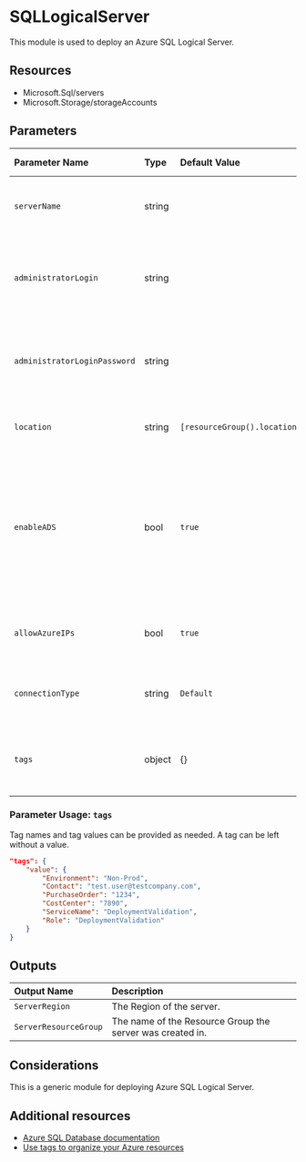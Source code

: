 # SQLLogicalServer

This module is used to deploy an Azure SQL Logical Server.

## Resources

- Microsoft.Sql/servers
- Microsoft.Storage/storageAccounts

## Parameters

| Parameter Name | Type | Default Value | Possible values | Description |
| :-             | :-   | :-            | :-              | :-          |
| `serverName` | string | | | Required. The name of the SQL logical server.
| `administratorLogin` | string | | | Required. The administrator username of the SQL logical server.
| `administratorLoginPassword` | string | | | Required. The administrator password of the SQL logical server.
| `location` | string | `[resourceGroup().location]` | | Optional. Location for all resources.
| `enableADS` | bool | `true` | | Optional. Enable Advanced Data Security, the user deploying the template must have an administrator or owner permissions.
| `allowAzureIPs` | bool | `true` | | Optional. Allow Azure services to access server.
| `connectionType` | string | `Default` | Default, Redirect, Proxy | "Optional. SQL logical server connection type.
| `tags` | object | {} | Complex structure, see below. | Optional. Tags of the Virtual Network Gateway resource.


### Parameter Usage: `tags`

Tag names and tag values can be provided as needed. A tag can be left without a value.

```json
"tags": {
    "value": {
        "Environment": "Non-Prod",
        "Contact": "test.user@testcompany.com",
        "PurchaseOrder": "1234",
        "CostCenter": "7890",
        "ServiceName": "DeploymentValidation",
        "Role": "DeploymentValidation"
    }
}
```

## Outputs

| Output Name | Description |
| :- | :- |
| `ServerRegion` | The Region of the server. |
| `ServerResourceGroup` | The name of the Resource Group the server was created in. |

## Considerations

This is a generic module for deploying Azure SQL Logical Server.

## Additional resources

- [Azure SQL Database documentation](https://docs.microsoft.com/en-us/azure/sql-database/)
- [Use tags to organize your Azure resources](https://docs.microsoft.com/en-us/azure/azure-resource-manager/resource-group-using-tags)
